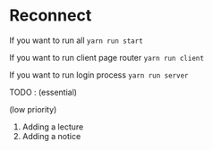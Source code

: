 # Reconnect

If you want to run all
`yarn run start`

If you want to run client page router
`yarn run client`

If you want to run login process
`yarn run server`

TODO : 
(essential)

(low priority)
1. Adding a lecture
1. Adding a notice
